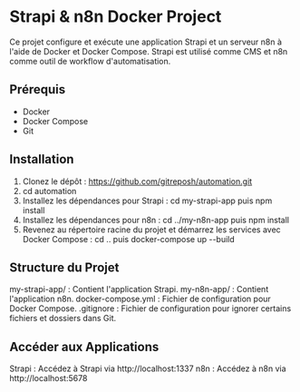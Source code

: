 # Strapi & n8n Docker Project
Ce projet configure et exécute une application Strapi et un serveur n8n à l'aide de Docker et Docker Compose. 
Strapi est utilisé comme CMS et n8n comme outil de workflow d'automatisation.

## Prérequis
- Docker
- Docker Compose
- Git

## Installation

1. Clonez le dépôt : https://github.com/gitreposh/automation.git
2. cd automation
3. Installez les dépendances pour Strapi : cd my-strapi-app puis npm install
4. Installez les dépendances pour n8n : cd ../my-n8n-app puis npm install
5. Revenez au répertoire racine du projet et démarrez les services avec Docker Compose : cd .. puis docker-compose up --build

## Structure du Projet
my-strapi-app/ : Contient l'application Strapi.
my-n8n-app/ : Contient l'application n8n.
docker-compose.yml : Fichier de configuration pour Docker Compose.
.gitignore : Fichier de configuration pour ignorer certains fichiers et dossiers dans Git.

## Accéder aux Applications
Strapi : Accédez à Strapi via http://localhost:1337
n8n : Accédez à n8n via http://localhost:5678

